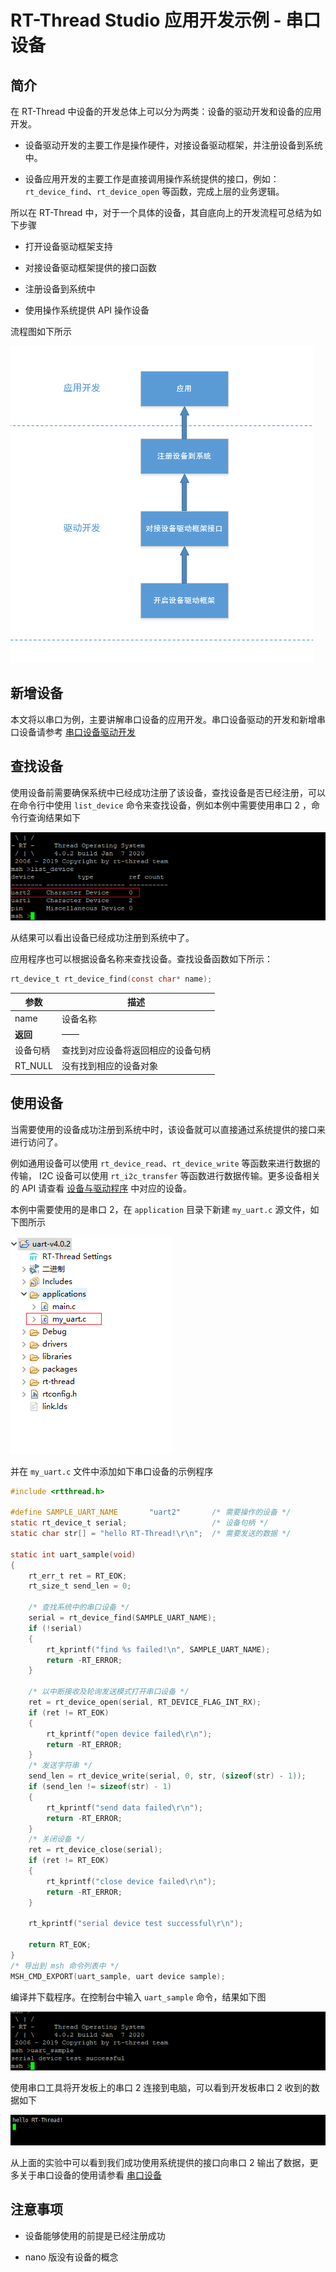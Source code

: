 # RT-Thread Studio 应用开发示例 - 串口设备

## 简介

在 RT-Thread 中设备的开发总体上可以分为两类：设备的驱动开发和设备的应用开发。

- 设备驱动开发的主要工作是操作硬件，对接设备驱动框架，并注册设备到系统中。

- 设备应用开发的主要工作是直接调用操作系统提供的接口，例如：`rt_device_find`、`rt_device_open` 等函数，完成上层的业务逻辑。

所以在 RT-Thread 中，对于一个具体的设备，其自底向上的开发流程可总结为如下步骤

- 打开设备驱动框架支持

- 对接设备驱动框架提供的接口函数

- 注册设备到系统中

- 使用操作系统提供 API 操作设备

流程图如下所示

![process](figures/process.png)

## 新增设备

本文将以串口为例，主要讲解串口设备的应用开发。串口设备驱动的开发和新增串口设备请参考 [串口设备驱动开发](https://www.rt-thread.org/document/site/#/development-tools/rtthread-studio/drivers/uart/v4.0.2/rtthread-studio-uart-v4.0.2)

## 查找设备

使用设备前需要确保系统中已经成功注册了该设备，查找设备是否已经注册，可以在命令行中使用 `list_device` 命令来查找设备，例如本例中需要使用串口 2 ，命令行查询结果如下

![list_device](figures/list_device.png)

从结果可以看出设备已经成功注册到系统中了。

应用程序也可以根据设备名称来查找设备。查找设备函数如下所示：

```c
rt_device_t rt_device_find(const char* name);
```

|**参数**|**描述**                         |
|----------|------------------------------------|
| name     | 设备名称                           |
|**返回**| ——                                 |
| 设备句柄 | 查找到对应设备将返回相应的设备句柄 |
| RT_NULL  | 没有找到相应的设备对象             |

## 使用设备

当需要使用的设备成功注册到系统中时，该设备就可以直接通过系统提供的接口来进行访问了。

例如通用设备可以使用 `rt_device_read`、`rt_device_write` 等函数来进行数据的传输， I2C 设备可以使用 `rt_i2c_transfer` 等函数进行数据传输。更多设备相关的 API 请查看 [设备与驱动程序](https://www.rt-thread.org/document/site/#/rt-thread-version/rt-thread-standard/programming-manual/device/device) 中对应的设备。

本例中需要使用的是串口 2，在 `application` 目录下新建 `my_uart.c` 源文件，如下图所示

![new-file](figures/new-file.png)

并在 `my_uart.c` 文件中添加如下串口设备的示例程序
```c
#include <rtthread.h>

#define SAMPLE_UART_NAME       "uart2"       /* 需要操作的设备 */
static rt_device_t serial;                   /* 设备句柄 */
static char str[] = "hello RT-Thread!\r\n";  /* 需要发送的数据 */

static int uart_sample(void)
{
    rt_err_t ret = RT_EOK;
    rt_size_t send_len = 0;

    /* 查找系统中的串口设备 */
    serial = rt_device_find(SAMPLE_UART_NAME);
    if (!serial)
    {
        rt_kprintf("find %s failed!\n", SAMPLE_UART_NAME);
        return -RT_ERROR;
    }

    /* 以中断接收及轮询发送模式打开串口设备 */
    ret = rt_device_open(serial, RT_DEVICE_FLAG_INT_RX);
    if (ret != RT_EOK)
    {
        rt_kprintf("open device failed\r\n");
        return -RT_ERROR;
    }
    /* 发送字符串 */
    send_len = rt_device_write(serial, 0, str, (sizeof(str) - 1));
    if (send_len != sizeof(str) - 1)
    {
        rt_kprintf("send data failed\r\n");
        return -RT_ERROR;
    }
    /* 关闭设备 */
    ret = rt_device_close(serial);
    if (ret != RT_EOK)
    {
        rt_kprintf("close device failed\r\n");
        return -RT_ERROR;
    }

    rt_kprintf("serial device test successful\r\n");

    return RT_EOK;
}
/* 导出到 msh 命令列表中 */
MSH_CMD_EXPORT(uart_sample, uart device sample);
```

编译并下载程序。在控制台中输入 `uart_sample` 命令，结果如下图

![uart-sample](figures/uart_sample.png)

使用串口工具将开发板上的串口 2 连接到电脑，可以看到开发板串口 2 收到的数据如下

![uart-recv](figures/uart-recv.png)

从上面的实验中可以看到我们成功使用系统提供的接口向串口 2 输出了数据，更多关于串口设备的使用请参看 [串口设备](https://www.rt-thread.org/document/site/#/rt-thread-version/rt-thread-standard/programming-manual/device/uart/uart_v1/uart)

## 注意事项

- 设备能够使用的前提是已经注册成功

- nano 版没有设备的概念

